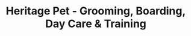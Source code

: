 ---
title: "Heritage Pet - Grooming, Boarding, Day Care & Training"
url: /parker/heritage-pet-grooming-boarding-day-care-and-training/
shop: pet
---